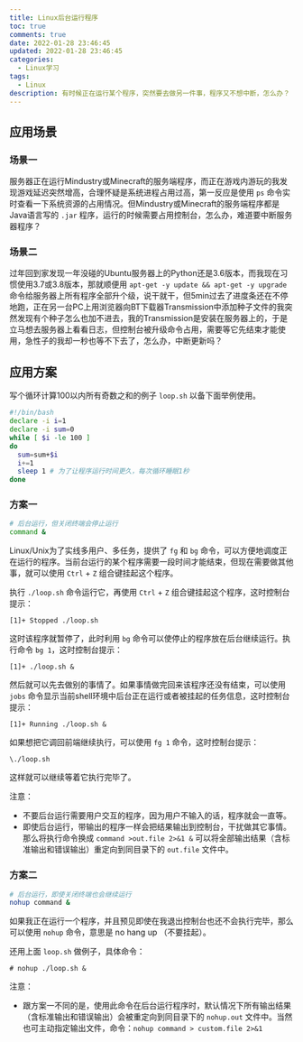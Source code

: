 ```yaml
---
title: Linux后台运行程序
toc: true
comments: true
date: 2022-01-28 23:46:45
updated: 2022-01-28 23:46:45
categories:
  - Linux学习
tags:
  - Linux
description: 有时候正在运行某个程序，突然要去做另一件事，程序又不想中断，怎么办？
---
```


## 应用场景

### 场景一

服务器正在运行Mindustry或Minecraft的服务端程序，而正在游戏内游玩的我发现游戏延迟突然增高，合理怀疑是系统进程占用过高，第一反应是使用 `ps` 命令实时查看一下系统资源的占用情况。但Mindustry或Minecraft的服务端程序都是Java语言写的 `.jar` 程序，运行的时候需要占用控制台，怎么办，难道要中断服务器程序？

### 场景二

过年回到家发现一年没碰的Ubuntu服务器上的Python还是3.6版本，而我现在习惯使用3.7或3.8版本，那就顺便用 `apt-get -y update && apt-get -y upgrade` 命令给服务器上所有程序全部升个级，说干就干，但5min过去了进度条还在不停地跑，正在另一台PC上用浏览器向BT下载器Transmission中添加种子文件的我突然发现有个种子怎么也加不进去，我的Transmission是安装在服务器上的，于是立马想去服务器上看看日志，但控制台被升级命令占用，需要等它先结束才能使用，急性子的我却一秒也等不下去了，怎么办，中断更新吗？


## 应用方案

写个循环计算100以内所有奇数之和的例子 `loop.sh` 以备下面举例使用。

```sh
#!/bin/bash
declare -i i=1
declare -i sum=0
while [ $i -le 100 ]
do
  sum=sum+$i
  i+=1
  sleep 1 # 为了让程序运行时间更久，每次循环睡眠1秒
done
```

### 方案一

```sh
# 后台运行，但关闭终端会停止运行
command &
```

Linux/Unix为了实线多用户、多任务，提供了 `fg` 和 `bg` 命令，可以方便地调度正在运行的程序。当前台运行的某个程序需要一段时间才能结束，但现在需要做其他事，就可以使用 `Ctrl` + `Z` 组合键挂起这个程序。

执行 `./loop.sh` 命令运行它，再使用 `Ctrl` + `Z` 组合键挂起这个程序，这时控制台提示：

```
[1]+ Stopped ./loop.sh
```

这时该程序就暂停了，此时利用 `bg` 命令可以使停止的程序放在后台继续运行。执行命令 `bg 1`，这时控制台提示：

```
[1]+ ./loop.sh &
```

然后就可以先去做别的事情了。如果事情做完回来该程序还没有结束，可以使用 `jobs` 命令显示当前shell环境中后台正在运行或者被挂起的任务信息，这时控制台提示：

```
[1]+ Running ./loop.sh &
```

如果想把它调回前端继续执行，可以使用 `fg 1` 命令，这时控制台提示：

```
\./loop.sh
```

这样就可以继续等着它执行完毕了。

注意：
- 不要后台运行需要用户交互的程序，因为用户不输入的话，程序就会一直等。
- 即使后台运行，带输出的程序一样会把结果输出到控制台，干扰做其它事情。那么将执行命令换成 `command >out.file 2>&1 &` 可以将全部输出结果（含标准输出和错误输出）重定向到同目录下的 `out.file` 文件中。

### 方案二

```sh
# 后台运行，即使关闭终端也会继续运行
nohup command &
```

如果我正在运行一个程序，并且预见即使在我退出控制台也还不会执行完毕，那么可以使用 `nohup` 命令，意思是 no hang up （不要挂起）。

还用上面 `loop.sh` 做例子，具体命令：

```
# nohup ./loop.sh &
```

注意：
- 跟方案一不同的是，使用此命令在后台运行程序时，默认情况下所有输出结果（含标准输出和错误输出）会被重定向到同目录下的 `nohup.out` 文件中。当然也可主动指定输出文件，命令：`nohup command > custom.file 2>&1`
